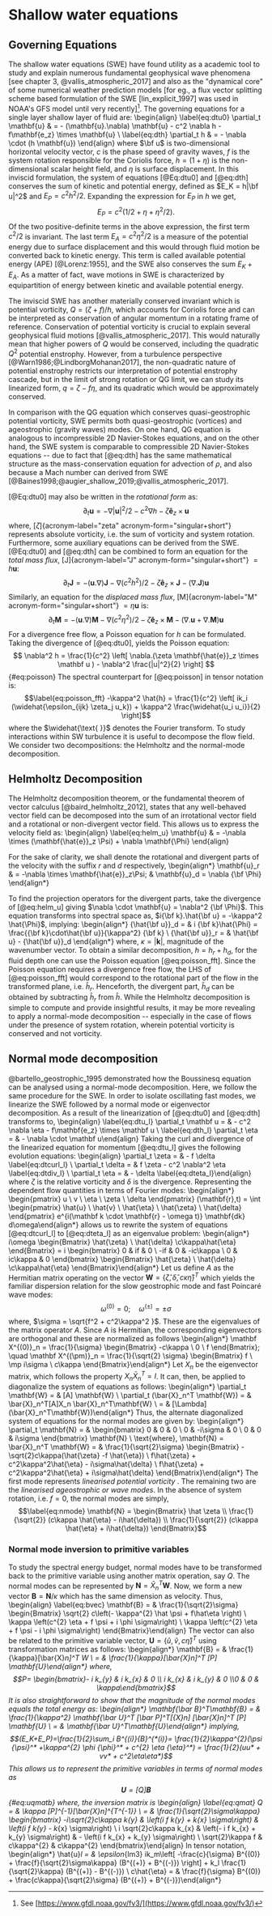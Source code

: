 Shallow water equations
=======================

## Governing Equations

The shallow water equations (SWE) have found utility as a academic tool to study
and explain numerous fundamental geophysical wave phenomena [see chapter 3,
@vallis_atmospheric_2017] and also as the "dynamical core" of some numerical
weather prediction models [for eg., a flux vector splitting scheme based
formulation of the SWE [lin_explicit_1997] was used in NOAA's GFS model until
very recently][^FV3]. The governing equations for a single layer shallow layer
of fluid are:
\begin{align}
    \label{eq:dtu0} \partial_t \mathbf{u} & = - (\mathbf{u}.\nabla) \mathbf{u}
    - c^2 \nabla h - f\mathbf{e_z} \times \mathbf{u} \\
    \label{eq:dth} \partial_t h         & = - \nabla \cdot (h \mathbf{u})
\end{align}
where $\bf u$ is two-dimensional horizontal velocity vector, $c$ is the phase
speed of gravity waves, $f$ is the system rotation responsible for the Coriolis
force, $h = (1 + \eta)$ is the non-dimensional scalar height field, and $\eta$
is surface displacement.  In this inviscid formulation, the system of equations
[@Eq:dtu0] and [@eq:dth] conserves the sum of kinetic and potential energy,
defined as $E_K = h|\bf u|^2$ and $E_P = c^2h^2 / 2$. Expanding the expression
for $E_P$ in $h$ we get,
$$E_P = c^2(1/2 + \eta + \eta^2/2).$$
Of the two positive-definite terms in the above expression, the first term
$c^2/2$ is invariant. The last term $E_A = c^2\eta^2/2$ is a measure of the
potential energy due to surface displacement and this would through fluid
motion be converted back to kinetic energy. This term is called available
potential energy (APE) [@Lorenz:1955], and the SWE also conserves the
sum $E_K + E_A$. As a matter of fact, wave motions in SWE is characterized by
equipartition of energy between kinetic and available potential energy.

The inviscid SWE has another materially conserved invariant which is potential
vorticity, $Q = (\zeta + f)/h$, which accounts for Coriolis force and can be
interpreted as conservation of angular momentum in a rotating frame of
reference. Conservation of potential vorticity is crucial to explain several
geophysical fluid motions [@vallis_atmospheric_2017]. This would naturally mean that
higher powers of $Q$ would be conserved, including the quadratic $Q^2$
potential enstrophy. However, from a turbulence perspective
[@Warn1986;@LindborgMohanan2017], the non-quadratic nature of potential
enstrophy restricts our interpretation of potential enstrophy cascade, but in
the limit of strong rotation or QG limit, we can study its linearized form, $q
= \zeta - f\eta$, and its quadratic which would be approximately conserved.

In comparison with the QG equation which conserves quasi-geostrophic
potential vorticity, SWE permits both quasi-geostrophic (vortices) and
ageostrophic (gravity waves) modes. On one hand, QG equation is analogous to
incompressible 2D Navier-Stokes equations, and on the other hand, the SWE
system is comparable to compressible 2D Navier-Stokes equations -- due to fact
that [@eq:dth] has the same mathematical structure as the mass-conservation
equation for advection of $\rho$, and also because a Mach number can derived
from SWE
[@Baines1998;@augier_shallow_2019;@vallis_atmospheric_2017].

[^FV3]: See [https://www.gfdl.noaa.gov/fv3/](https://www.gfdl.noaa.gov/fv3/)

[@Eq:dtu0] may also be written in the *rotational form* as:
$$\label{eq:dtu}
    \partial_t \mathbf{u}
    = - \nabla |\mathbf{u}|^2/2 - c^2 \nabla h - \zeta \mathbf{\hat{e}}_z
    \times \mathbf{u}
$$
where, [$\zeta$]{acronym-label="zeta" acronym-form="singular+short"} represents
absolute vorticity, i.e. the sum of vorticity and system rotation.
Furthermore, some auxiliary equations can be derived from the SWE.  [@Eq:dtu0]
and [@eq:dth] can be combined to form an equation for the *total mass flux*,
[J]{acronym-label="J" acronym-form="singular+short"} $= h\mathbf{u}$:
$$\label{eq:dtJ}
    \partial_t \mathbf{J} = -(\mathbf{u}.\nabla)\mathbf{J} - \nabla(c^2h^2)/2 -
    \zeta \mathbf{\hat{e}}_z \times \mathbf{J} - (\nabla.
    \mathbf{J})\mathbf{u}$$
Similarly, an equation for the *displaced mass flux*, [M]{acronym-label="M"
acronym-form="singular+short"} $=
    \eta\mathbf{u}$ is: $$\label{eq:dtM}
    \partial_t \mathbf M = -(\mathbf{u}.\nabla)\mathbf{M} - \nabla(c^2\eta^2)/2 -
    \zeta \mathbf{\hat{e}}_z \times \mathbf M - (\nabla.\mathbf{u} + \nabla.\mathbf{M})\mathbf u$$
For a divergence free flow, a Poisson equation for *h* can be
formulated. Taking the divergence of [@eq:dtu0], yields the Poisson equation:
$$
    \nabla^2 h = \frac{1}{c^2} \left[ \nabla.(\zeta \mathbf{\hat{e}}_z \times \mathbf u )
        - \nabla^2 \frac{|u|^2}{2} \right]
$${#eq:poisson}
The spectral counterpart for [@eq:poisson] in tensor notation is:
$$\label{eq:poisson_fft}
    -\kappa^2 \hat{h} = \frac{1}{c^2} \left[ ik_i (\widehat{\epsilon_{ijk} \zeta_j
            u_k})
        + \kappa^2 \frac{\widehat{u_i u_i}}{2} \right]$$
where the $\widehat{\text{ }}$ denotes the Fourier transform. To study
interactions within SW turbulence it is useful to decompose the flow field. We
consider two decompositions: the Helmholtz and the normal-mode decomposition.

## Helmholtz Decomposition

The Helmholtz decomposition theorem, or the fundamental theorem of vector
calculus [@baird_helmholtz_2012], states that any well-behaved vector field can
be decomposed into the sum of an irrotational vector field and a rotational or
non-divergent vector field. This allows us to express the velocity field as:
\begin{align}
    \label{eq:helm_u}
    \mathbf{u} & = -\nabla \times (\mathbf{\hat{e}}_z \Psi) + \nabla \mathbf{\Phi}
\end{align}
<!-- & =  -\nabla \times \Psi_z + \nabla \Phi -->
For the sake of clarity, we shall denote the rotational and divergent parts of
the velocity with the suffix *r* and *d* respectively,
\begin{align*}
    \mathbf{u}_r & = -\nabla \times \mathbf{\hat{e}}_z\Psi; & \mathbf{u}_d =
    \nabla {\bf \Phi}
\end{align*}
<!-- and, $\mathbf u  = \mathbf u_r + \mathbf u_d$. -->
To find the projection operators for the divergent parts, take the
divergence of [@eq:helm_u] giving $\nabla \cdot \mathbf{u} = \nabla^2 {\bf \Phi}$.
This equation transforms into spectral space as, $i{\bf k}.\hat{\bf u} =
-\kappa^2 \hat{\Phi}$, implying:
\begin{align*}
    {\hat{\bf u}}_d = & i {\bf k}\hat{\Phi} = \frac{{\bf k}\cdot\hat{\bf u}}{\kappa^2} {\bf k}       \\
    {\hat{\bf u}}_r = & \hat{\bf u} - {\hat{\bf u}}_d
\end{align*}
where, $\kappa = |\mathbf{k}|$, magnitude of the wavenumber vector.
To obtain a similar decomposition, $h = h_r + h_d$, for the fluid depth one can
use the Poisson equation [@eq:poisson_fft]. Since the Poisson equation requires a
divergence free flow, the LHS of [@eq:poisson_fft] would correspond to the
rotational part of the flow in the transformed plane, i.e.  $\hat{h}_r$.
Henceforth, the divergent part, $\hat{h}_d$ can be obtained by subtracting
$\hat{h}_r$ from $\hat{h}$. While the Helmholtz decomposition is simple to compute
and provide insightful results, it may be more revealing to apply a
normal-mode decomposition -- especially in the case of flows under the presence
of system rotation, wherein potential vorticity is conserved and not vorticity.

Normal mode decomposition
-------------------------

@bartello_geostrophic_1995 demonstrated how the
Boussinesq equation can be analysed using a normal-mode decomposition.  Here,
we follow the same procedure for the SWE. In order to isolate oscillating fast
modes, we linearize the SWE followed by a normal mode or eigenvector
decomposition. As a result of the linearization of [@eq:dtu0] and [@eq:dth]
transforms to,
\begin{align}
    \label{eq:dtu_l}
    \partial_t \mathbf u = & - c^2 \nabla \eta - f\mathbf{e_z} \times \mathbf u \\
    \label{eq:dth_l}
    \partial_t \eta =      & - \nabla \cdot  \mathbf u\end{align}
 Taking the curl and divergence of the linearized equation for momentum
[@eq:dtu_l] gives the following evolution equations:
\begin{align}
    \partial_t \zeta =  & - f \delta
    \label{eq:dtcurl_l}                                                  \\
    \partial_t \delta = & f \zeta - c^2 \nabla^2 \eta \label{eq:dtdiv_l} \\
    \partial_t \eta =   & - \delta \label{eq:dteta_l}\end{align}
where $\zeta$ is the relative vorticity and $\delta$ is the divergence.
Representing the dependent flow quantities in terms of Fourier
modes:
\begin{align*}
    \begin{pmatrix}
        u \\ v \\ \eta \\ \zeta \\ \delta
    \end{pmatrix} (\mathbf{r},t)
    = \int
    \begin{pmatrix}
        \hat{u} \\ \hat{v} \\ \hat{\eta} \\ \hat{\zeta} \\ \hat{\delta}
    \end{pmatrix} e^{i(\mathbf k \cdot \mathbf{r} - \omega t)} \mathbf{dk} d\omega\end{align*}
allows us to rewrite the system of equations [@eq:dtcurl_l] to
[@eq:dteta_l] as an eigenvalue problem:
\begin{align*}
    i\omega
    \begin{Bmatrix}
        \hat{\zeta} \\ \hat{\delta} \\c\kappa\hat{\eta}
    \end{Bmatrix}
    = i
    \begin{bmatrix}
        0   & if       & 0         \\
        -if & 0        & -ic\kappa \\
        0   & ic\kappa & 0
    \end{bmatrix}
    \begin{Bmatrix}
        \hat{\zeta} \\ \hat{\delta} \\c\kappa\hat{\eta}
    \end{Bmatrix}\end{align*}
Let us define $A$ as the Hermitian matrix operating on the vector
$\mathbf{W} = \{\hat{\zeta}, \hat{\delta} ,c\kappa \hat{\eta} \}^T$ which
yields the familiar dispersion relation for the slow geostrophic mode
and fast Poincaré wave modes:
$$\omega^{(0)} = 0;\quad \omega^{(\pm)}=\pm \sigma$$ where,
$\sigma = \sqrt{f^2 + c^2\kappa^2 }$. These are the eigenvalues of the
matrix operator *A*. Since *A* is Hermitian, the corresponding
eigenvectors are orthogonal and these are normalized as follows
\begin{align*}
    \mathbf X^{(0)}_n =
    \frac{1}{\sigma}
    \begin{Bmatrix}
        -c\kappa \\ 0 \\ f
    \end{Bmatrix}; \quad
    \mathbf X^{(\pm)}_n =
    \frac{1}{\sqrt{2} \sigma}
    \begin{Bmatrix}
        f \\ \mp i\sigma \\ c\kappa
    \end{Bmatrix}\end{align*}
 Let $X_n$ be the eigenvector matrix, which follows the property
$X_n \bar{X}_n^{T}=I$. It can, then, be applied to diagonalize the
system of equations as follows:
\begin{align*}
    \partial_t \mathbf{W} =               & [A] \mathbf{W}                    \\
    \partial_t (\bar{X}_n^T \mathbf{W}) = & \bar{X}_n^T[A]X_n
    \bar{X}_n^T\mathbf{W}                                                     \\
    =                                     & [\Lambda] (\bar{X}_n^T\mathbf{W})\end{align*}
 Thus, the alternate diagonalized system of equations for the normal
modes are given by:
\begin{align*}
    \partial_t
    \mathbf{N}
    = &
    \begin{bmatrix}
        0 & 0        & 0       \\
        0 & -i\sigma & 0       \\
        0 & 0        & i\sigma
    \end{bmatrix}
    \mathbf{N}                   \\
    \text{where},
    \mathbf{N} = \bar{X}_n^T \mathbf{W}
    = & \frac{1}{\sqrt{2}\sigma}
    \begin{Bmatrix}
        -\sqrt{2}c\kappa(\hat{\zeta} -f \hat{\eta})                \\
        f\hat{\zeta} + c^2\kappa^2\hat{\eta} - i\sigma\hat{\delta} \\
        f\hat{\zeta} + c^2\kappa^2\hat{\eta} + i\sigma\hat{\delta}
    \end{Bmatrix}\end{align*}
The first mode represents *linearised potential vorticity* . The remaining two
are the *linearised ageostrophic or wave modes*. In the absence of system
rotation, i.e.  $f=0$, the normal modes are simply,
$$\label{eq:nmode}
    \mathbf{N} =
    \begin{Bmatrix}
        \hat \zeta                                              \\
        \frac{1}{\sqrt{2}} (c\kappa \hat{\eta} - i\hat{\delta}) \\
        \frac{1}{\sqrt{2}} (c\kappa \hat{\eta} + i\hat{\delta})
    \end{Bmatrix}$$

<!-- ### Following Farge & Sadourny 1989 -->
<!--  -->
<!-- Instead of finding the normal modes for the vorticity, divergence and -->
<!-- displacement field of the flow, we shall make use of the Helmholtz -->
<!-- decomposition described in [@eq:helm_u]. The shallow water equations -->
<!-- then transform to: -->
<!-- \begin{align} -->
<!--     \partial_t \psi = & f \phi -->
<!--     \label{eq:dtpsi_l}                                        \\ -->
<!--     \partial_t \phi = & -f \psi - c^2 \eta \label{eq:dtphi_l} \\ -->
<!--     \partial_t \eta = & - \nabla^2 \phi \label{eq:dteta_l2}\end{align} -->
<!--  where $\psi$ and $\psi$ are stream function and velocity potential as -->
<!-- functions of $\mathbf{r}$ and $t$ respectively. By substituting the -->
<!-- dependent variables with the respective Fourier transform, this reduces -->
<!-- to the eigenvalue problem: -->
<!-- \begin{align*} -->
<!--     i\omega -->
<!--     \begin{Bmatrix} -->
<!--         \hat{\psi} \\ \hat{\phi} \\ \hat{\eta} -->
<!--     \end{Bmatrix} -->
<!--     = i -->
<!--     \begin{bmatrix} -->
<!--         0   & if         & 0    \\ -->
<!--         -if & 0          & ic^2 \\ -->
<!--         0   & -i\kappa^2 & 0 -->
<!--     \end{bmatrix} -->
<!--     \begin{Bmatrix} -->
<!--         \hat{\psi} \\ \hat{\phi} \\ \hat{\eta} -->
<!--     \end{Bmatrix}\end{align*} -->
<!--  the square matrix is not Hermitian and this would result in complex -->
<!-- eigenvalues. By adopting the following change of variables: -->
<!-- $$\hat{\psi} \to \kappa^2\hat \psi = \hat{\zeta} ; \quad -->
<!--     \hat{\phi} \to -\kappa^2\hat \phi = \hat{\delta}; \quad -->
<!--     \hat{\eta} \to c\kappa\hat \eta$$ it falls back to the previous -->
<!-- eigenvalue problem as demonstrated in the previous section. In other -->
<!-- words, we can use the same eigenvector matrix, $X_n$ to find the normal -->
<!-- modes of: -->
<!--  -->
<!-- $$\mathbf{H} = \{\hat \psi,\; \hat \phi,\;  \eta  \}^T$$ which is -->
<!-- closely related to: $$\mathbf{W} -->
<!--     = \{\kappa^2\hat \psi,\; -\kappa^2\hat -->
<!--     \phi,\; c\kappa\hat \eta  \}^T -->
<!--     = \{\hat \zeta;\; \hat \delta;\;  c\kappa \hat \eta \}^T$$ -->

### Normal mode inversion to primitive variables

To study the spectral energy budget, normal modes have to be transformed
back to the primitive variable using another matrix operation, say $Q$.
The normal modes can be represented by $\mathbf{N} = \bar{X}_n^T \mathbf{W}$.
Now, we form a new vector $\mathbf{B} = \mathbf{N}/\kappa$ which has the same
dimension as velocity.  Thus,
\begin{align}
\label{eq:bvec}
    \mathbf{B}
    = & \frac{1}{\sqrt{2}\sigma}
    \begin{Bmatrix} \sqrt{2} c\left(-
        \kappa^{2} \hat \psi +  f\hat\eta \right)               \\
        \kappa \left(c^{2} \eta + f \psi + i \phi \sigma\right) \\
        \kappa \left(c^{2} \eta + f \psi - i \phi \sigma\right)
    \end{Bmatrix}\end{align}
The vector can also be related to the primitive variable
vector, $\mathbf{U} = \{\hat{u},\hat{v},c\hat{\eta}\}^T$ using
transformation matrices as follows:
\begin{align*}
    \mathbf{B} = & \frac{1}{\kappa}[\bar{X}_n]^T W              \\
    =            & \frac{1}{\kappa}[\bar{X}_n]^T [P] \mathbf{U}\end{align*}
 where, $$P=
    \begin{bmatrix}- i k_{y} & i k_{x} & 0 \\ i k_{x} &  i
        k_{y}     &
        0                       \\0 & 0 & \kappa\end{bmatrix}$$ It is
also straightforward to show that the magnitude of the normal modes
equals the total energy as:
\begin{align*}
    \mathbf{\bar B}^T\mathbf{B}
    = & \frac{1}{\kappa^2} \mathbf{\bar U}^T
    [\bar P]^T[{X}_n]  [\bar{X}_n]^T [P] \mathbf{U} \\
    = & \mathbf{\bar U}^T\mathbf{U}\end{align*}
 implying,
 $$(E_K+E_P)=\frac{1}{2}\sum_i B^{(i)}{B}^{*(i)}=
 \frac{1}{2}\kappa^{2}(\psi {\psi}^* +\kappa^{2} \phi {\phi}^* + c^{2} \eta {\eta}^*)
    = \frac{1}{2}(uu* + vv* + c^2\eta\eta*)$$ This allows us to
represent the primitive variables in terms of normal modes as
$$\mathbf{U} = [Q]\mathbf{B}$${#eq:uqmatb}
where, the inversion matrix is
\begin{align}
\label{eq:qmat}
    Q
    = & \kappa [P]^{-1}[\bar{X}_n]^{T^{-1}} \\
    = & \frac{1}{\sqrt{2}\sigma\kappa}
    \begin{bmatrix}
        -i\sqrt{2}c\kappa  k_{y}                    &
        \left(i f k_{y} +
        k_{x}   \sigma\right)                       &
        \left(i f k_{y} - k_{x} \sigma\right)         \\
        i \sqrt{2}c\kappa k_{x}                     &
        \left(-  i f k_{x} +  k_{y}   \sigma\right) &
        - \left(i f  k_{x} + k_{y} \sigma\right)      \\
        \sqrt{2}\kappa f                            &
        c\kappa^{2}                                 &
        c\kappa^{2}
    \end{bmatrix}\end{align}
 In tensor notation,
\begin{align*}
    \hat{u}_l =   & \epsilon_{lm3} ik_m\left[ -\frac{c}{\sigma} B^{(0)} +
        \frac{f}{\sqrt{2}\sigma\kappa} (B^{(+)} + B^{(-)})
        \right]
    + k_l \frac{1}{\sqrt{2}\kappa}  (B^{(+)} - B^{(-)})                       \\
    c\hat{\eta} = & \frac{f}{\sigma} B^{(0)} + \frac{c\kappa}{\sqrt{2}\sigma}
    (B^{(+)} + B^{(-)})\end{align*}

